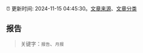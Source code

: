 :alarm_clock: 更新时间: 2024-11-15 04:45:30。[文章来源](/README.md)、[文章分类](/TAGS.md)

## 报告


> 关键字：`报告`、`月报`



